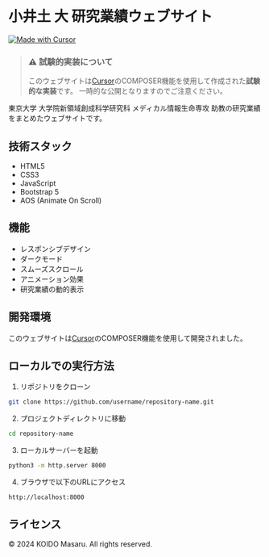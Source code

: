# 小井土 大 研究業績ウェブサイト

[![Made with Cursor](https://img.shields.io/badge/Made%20with-Cursor-blue.svg)](https://cursor.sh/)

> ### ⚠️ 試験的実装について
> このウェブサイトは[Cursor](https://cursor.sh/)のCOMPOSER機能を使用して作成された**試験的な実装**です。
> 一時的な公開となりますのでご注意ください。

東京大学 大学院新領域創成科学研究科 メディカル情報生命専攻 助教の研究業績をまとめたウェブサイトです。

## 技術スタック

- HTML5
- CSS3
- JavaScript
- Bootstrap 5
- AOS (Animate On Scroll)

## 機能

- レスポンシブデザイン
- ダークモード
- スムーズスクロール
- アニメーション効果
- 研究業績の動的表示

## 開発環境

このウェブサイトは[Cursor](https://cursor.sh/)のCOMPOSER機能を使用して開発されました。

## ローカルでの実行方法

1. リポジトリをクローン
```bash
git clone https://github.com/username/repository-name.git
```

2. プロジェクトディレクトリに移動
```bash
cd repository-name
```

3. ローカルサーバーを起動
```bash
python3 -m http.server 8000
```

4. ブラウザで以下のURLにアクセス
```
http://localhost:8000
```

## ライセンス

© 2024 KOIDO Masaru. All rights reserved. 

